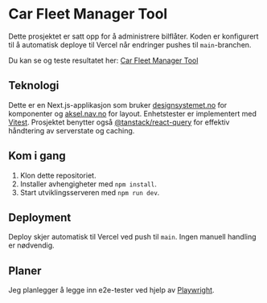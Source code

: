 # Car Fleet Manager Tool

Dette prosjektet er satt opp for å administrere bilflåter. Koden er konfigurert til å automatisk deploye til Vercel når endringer pushes til `main`-branchen.

Du kan se og teste resultatet her: [Car Fleet Manager Tool](https://car-fleet-manager-tool.vercel.app/)

## Teknologi

Dette er en Next.js-applikasjon som bruker [designsystemet.no](https://designsystemet.no) for komponenter og [aksel.nav.no](https://aksel.nav.no) for layout. Enhetstester er implementert med [Vitest](https://vitest.dev). Prosjektet benytter også [@tanstack/react-query](https://tanstack.com/query/latest) for effektiv håndtering av serverstate og caching.

## Kom i gang

1. Klon dette repositoriet.
2. Installer avhengigheter med `npm install`.
3. Start utviklingsserveren med `npm run dev`.

## Deployment

Deploy skjer automatisk til Vercel ved push til `main`. Ingen manuell handling er nødvendig.

## Planer

Jeg planlegger å legge inn e2e-tester ved hjelp av [Playwright](https://playwright.dev).
